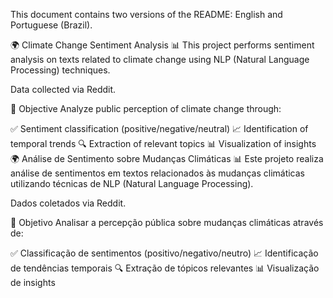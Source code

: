 This document contains two versions of the README: English and Portuguese (Brazil).

🌍 Climate Change Sentiment Analysis 📊
This project performs sentiment analysis on texts related to climate change using NLP (Natural Language Processing) techniques.

Data collected via Reddit.

📌 Objective
Analyze public perception of climate change through:

✅ Sentiment classification (positive/negative/neutral)
📈 Identification of temporal trends
🔍 Extraction of relevant topics
📊 Visualization of insights
🌍 Análise de Sentimento sobre Mudanças Climáticas 📊
Este projeto realiza análise de sentimentos em textos relacionados às mudanças climáticas utilizando técnicas de NLP (Natural Language Processing).

Dados coletados via Reddit.

📌 Objetivo
Analisar a percepção pública sobre mudanças climáticas através de:

✅ Classificação de sentimentos (positivo/negativo/neutro)
📈 Identificação de tendências temporais
🔍 Extração de tópicos relevantes
📊 Visualização de insights
